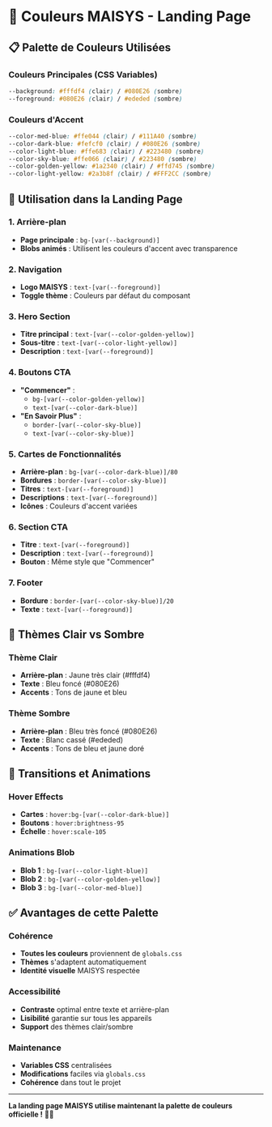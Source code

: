 # 🎨 **Couleurs MAISYS - Landing Page**

## 📋 **Palette de Couleurs Utilisées**

### **Couleurs Principales (CSS Variables)**
```css
--background: #fffdf4 (clair) / #080E26 (sombre)
--foreground: #080E26 (clair) / #ededed (sombre)
```

### **Couleurs d'Accent**
```css
--color-med-blue: #ffe044 (clair) / #111A40 (sombre)
--color-dark-blue: #fefcf0 (clair) / #080E26 (sombre)
--color-light-blue: #ffe683 (clair) / #223480 (sombre)
--color-sky-blue: #ffe066 (clair) / #223480 (sombre)
--color-golden-yellow: #1a2340 (clair) / #ffd745 (sombre)
--color-light-yellow: #2a3b8f (clair) / #FFF2CC (sombre)
```

## 🎯 **Utilisation dans la Landing Page**

### **1. Arrière-plan**
- **Page principale** : `bg-[var(--background)]`
- **Blobs animés** : Utilisent les couleurs d'accent avec transparence

### **2. Navigation**
- **Logo MAISYS** : `text-[var(--foreground)]`
- **Toggle thème** : Couleurs par défaut du composant

### **3. Hero Section**
- **Titre principal** : `text-[var(--color-golden-yellow)]`
- **Sous-titre** : `text-[var(--color-light-yellow)]`
- **Description** : `text-[var(--foreground)]`

### **4. Boutons CTA**
- **"Commencer"** : 
  - `bg-[var(--color-golden-yellow)]`
  - `text-[var(--color-dark-blue)]`
- **"En Savoir Plus"** :
  - `border-[var(--color-sky-blue)]`
  - `text-[var(--color-sky-blue)]`

### **5. Cartes de Fonctionnalités**
- **Arrière-plan** : `bg-[var(--color-dark-blue)]/80`
- **Bordures** : `border-[var(--color-sky-blue)]`
- **Titres** : `text-[var(--foreground)]`
- **Descriptions** : `text-[var(--foreground)]`
- **Icônes** : Couleurs d'accent variées

### **6. Section CTA**
- **Titre** : `text-[var(--foreground)]`
- **Description** : `text-[var(--foreground)]`
- **Bouton** : Même style que "Commencer"

### **7. Footer**
- **Bordure** : `border-[var(--color-sky-blue)]/20`
- **Texte** : `text-[var(--foreground)]`

## 🌈 **Thèmes Clair vs Sombre**

### **Thème Clair**
- **Arrière-plan** : Jaune très clair (#fffdf4)
- **Texte** : Bleu foncé (#080E26)
- **Accents** : Tons de jaune et bleu

### **Thème Sombre**
- **Arrière-plan** : Bleu très foncé (#080E26)
- **Texte** : Blanc cassé (#ededed)
- **Accents** : Tons de bleu et jaune doré

## 🔄 **Transitions et Animations**

### **Hover Effects**
- **Cartes** : `hover:bg-[var(--color-dark-blue)]`
- **Boutons** : `hover:brightness-95`
- **Échelle** : `hover:scale-105`

### **Animations Blob**
- **Blob 1** : `bg-[var(--color-light-blue)]`
- **Blob 2** : `bg-[var(--color-golden-yellow)]`
- **Blob 3** : `bg-[var(--color-med-blue)]`

## ✅ **Avantages de cette Palette**

### **Cohérence**
- **Toutes les couleurs** proviennent de `globals.css`
- **Thèmes** s'adaptent automatiquement
- **Identité visuelle** MAISYS respectée

### **Accessibilité**
- **Contraste** optimal entre texte et arrière-plan
- **Lisibilité** garantie sur tous les appareils
- **Support** des thèmes clair/sombre

### **Maintenance**
- **Variables CSS** centralisées
- **Modifications** faciles via `globals.css`
- **Cohérence** dans tout le projet

---

**La landing page MAISYS utilise maintenant la palette de couleurs officielle !** 🎨✨

